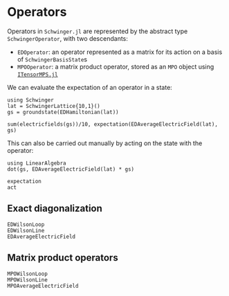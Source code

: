 # Operators

Operators in `Schwinger.jl` are represented by the abstract type `SchwingerOperator`, with two descendants:
- `EDOperator`: an operator represented as a matrix for its action on a basis of `SchwingerBasisState`s
- `MPOOperator`: a matrix product operator, stored as an `MPO` object using [`ITensorMPS.jl`](https://github.com/ITensor/ITensorMPS.jl)

We can evaluate the expectation of an operator in a state:
```@example avgE
using Schwinger
lat = SchwingerLattice{10,1}()
gs = groundstate(EDHamiltonian(lat))

sum(electricfields(gs))/10, expectation(EDAverageElectricField(lat), gs)
```

This can also be carried out manually by acting on the state with the operator:
```@example avgE
using LinearAlgebra
dot(gs, EDAverageElectricField(lat) * gs)
```

```@docs
expectation
act
```

## Exact diagonalization

```@docs
EDWilsonLoop
EDWilsonLine
EDAverageElectricField
```

## Matrix product operators

```@docs
MPOWilsonLoop
MPOWilsonLine
MPOAverageElectricField
```
